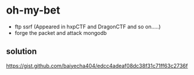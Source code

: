 # oh-my-bet


* ftp ssrf (Appeared in  hxpCTF and DragonCTF and so on.....)
* forge the packet and attack mongodb 

## solution

https://gist.github.com/baiyecha404/edcc4adeaf08dc38f31c71ff63c2736f
